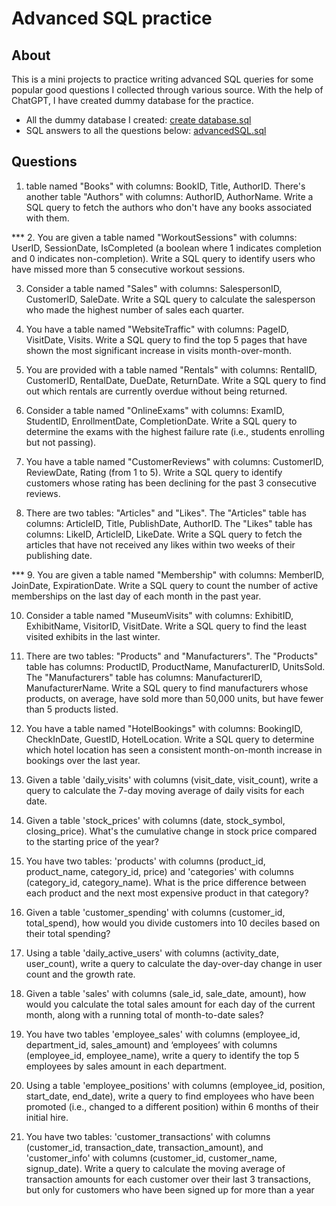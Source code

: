 # Advanced SQL practice

## About
This is a mini projects to practice writing advanced SQL queries for some popular good questions I collected through various source. 
With the help of ChatGPT, I have created dummy database for the practice.

- All the dummy database I created: [create database.sql](https://github.com/tamlai-portfolio/Advanced-SQL-practice/blob/main/create%20database.sql)
- SQL answers to all the questions below: [advancedSQL.sql](https://github.com/tamlai-portfolio/Advanced-SQL-practice/blob/main/advancedSQL.sql)

## Questions

1. table named "Books" with columns: BookID, Title, AuthorID. There's another table "Authors" with columns: AuthorID, AuthorName. 
Write a SQL query to fetch the authors who don't have any books associated with them. 

*** 2. You are given a table named "WorkoutSessions" with columns: UserID, SessionDate, IsCompleted (a boolean where 1 indicates completion and 0 indicates non-completion). 
Write a SQL query to identify users who have missed more than 5 consecutive workout sessions.

3. Consider a table named "Sales" with columns: SalespersonID, CustomerID, SaleDate. 
Write a SQL query to calculate the salesperson who made the highest number of sales each quarter.

4. You have a table named "WebsiteTraffic" with columns: PageID, VisitDate, Visits. 
Write a SQL query to find the top 5 pages that have shown the most significant increase in visits month-over-month.

5. You are provided with a table named "Rentals" with columns: RentalID, CustomerID, RentalDate, DueDate, ReturnDate. 
Write a SQL query to find out which rentals are currently overdue without being returned.

6. Consider a table named "OnlineExams" with columns: ExamID, StudentID, EnrollmentDate, CompletionDate. 
Write a SQL query to determine the exams with the highest failure rate (i.e., students enrolling but not passing).

7. You have a table named "CustomerReviews" with columns: CustomerID, ReviewDate, Rating (from 1 to 5). 
Write a SQL query to identify customers whose rating has been declining for the past 3 consecutive reviews.

8. There are two tables: "Articles" and "Likes". The "Articles" table has columns: ArticleID, Title, PublishDate, AuthorID. 
The "Likes" table has columns: LikeID, ArticleID, LikeDate. 
Write a SQL query to fetch the articles that have not received any likes within two weeks of their publishing date.

*** 9. You are given a table named "Membership" with columns: MemberID, JoinDate, ExpirationDate. 
Write a SQL query to count the number of active memberships on the last day of each month in the past year.

10. Consider a table named "MuseumVisits" with columns: ExhibitID, ExhibitName, VisitorID, VisitDate. 
Write a SQL query to find the least visited exhibits in the last winter.

11. There are two tables: "Products" and "Manufacturers". The "Products" table has columns: ProductID, ProductName, ManufacturerID, UnitsSold. 
The "Manufacturers" table has columns: ManufacturerID, ManufacturerName. 
Write a SQL query to find manufacturers whose products, on average, have sold more than 50,000 units, but have fewer than 5 products listed.

12. You have a table named "HotelBookings" with columns: BookingID, CheckInDate, GuestID, HotelLocation. 
Write a SQL query to determine which hotel location has seen a consistent month-on-month increase in bookings over the last year.

13. Given a table 'daily_visits' with columns (visit_date, visit_count), write a query to calculate the 7-day moving average of daily visits for each date.

14. Given a table 'stock_prices' with columns (date, stock_symbol, closing_price). What's the cumulative change in stock price compared to the starting price of the year?

15. You have two tables: 'products' with columns (product_id, product_name, category_id, price) and 'categories' with columns (category_id, category_name). 
What is the price difference between each product and the next most expensive product in that category?

16. Given a table 'customer_spending' with columns (customer_id, total_spend), how would you divide customers into 10 deciles based on their total spending?

17. Using a table 'daily_active_users' with columns (activity_date, user_count), write a query to calculate the day-over-day change in user count and the growth rate.

18. Given a table 'sales' with columns (sale_id, sale_date, amount), how would you calculate the total sales amount for each day of the current month, 
along with a running total of month-to-date sales?

19. You have two tables 'employee_sales' with columns (employee_id, department_id, sales_amount) and ‘employees’ with columns (employee_id, employee_name), 
write a query to identify the top 5 employees by sales amount in each department.

20.  Using a table 'employee_positions' with columns (employee_id, position, start_date, end_date), 
write a query to find employees who have been promoted (i.e., changed to a different position) within 6 months of their initial hire.

21. You have two tables: 'customer_transactions' with columns (customer_id, transaction_date, transaction_amount), 
and 'customer_info' with columns (customer_id, customer_name, signup_date). 
Write a query to calculate the moving average of transaction amounts for each customer over their last 3 transactions, 
but only for customers who have been signed up for more than a year
